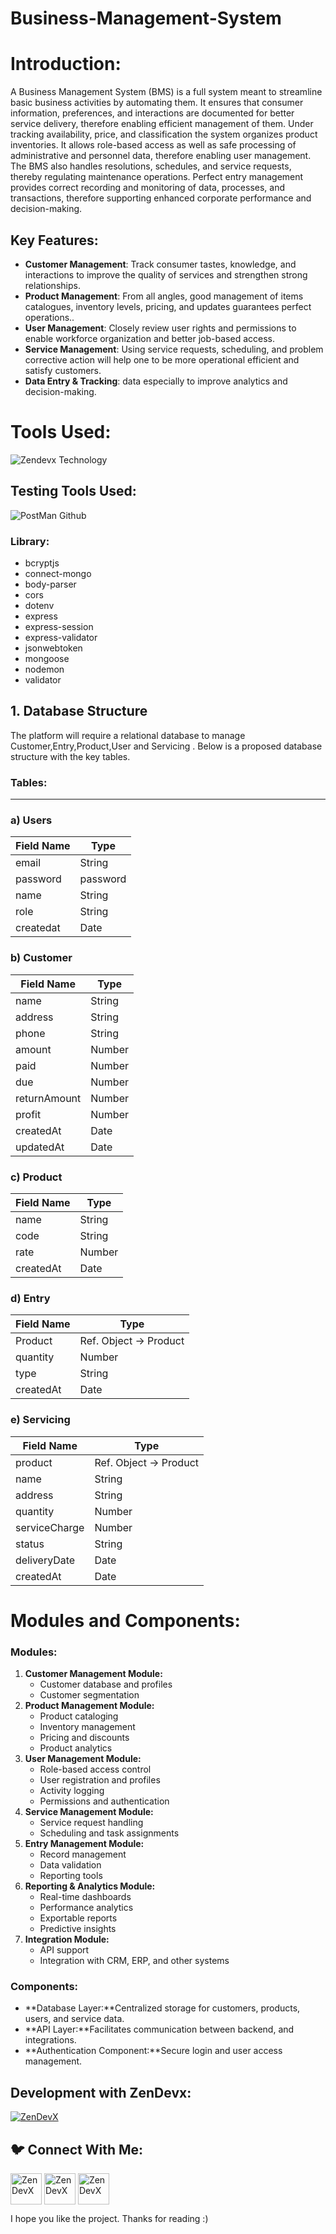 # Business-Management-System
# **Introduction:**

A Business Management System (BMS) is a full system meant to streamline basic business activities by automating them. It ensures that consumer information, preferences, and interactions are documented for better service delivery, therefore enabling efficient management of them. Under tracking availability, price, and classification the system organizes product inventories. It allows role-based access as well as safe processing of administrative and personnel data, therefore enabling user management. The BMS also handles resolutions, schedules, and service requests, thereby regulating maintenance operations. Perfect entry management provides correct recording and monitoring of data, processes, and transactions, therefore supporting enhanced corporate performance and decision-making.

## Key Features:

- **Customer Management**: Track consumer tastes, knowledge, and interactions to improve the quality of services and strengthen strong relationships.
- **Product Management**: From all angles, good management of items catalogues, inventory levels, pricing, and updates guarantees perfect operations..
- **User Management**: Closely review user rights and permissions to enable workforce organization and better job-based access.
- **Service Management**: Using service requests, scheduling, and problem corrective action will help one to be more operational efficient and satisfy customers.
- **Data Entry & Tracking**: data especially to improve analytics and decision-making.

# **Tools Used:**

![Zendevx Technology](https://github.com/user-attachments/assets/36c979fe-929e-44a4-8958-9c15dc466e35)

## Testing Tools Used:

![PostMan Github](https://github.com/user-attachments/assets/3381c639-715f-40b9-85d3-08384553ee12)

### **Library:**

- bcryptjs
- connect-mongo
- body-parser
- cors
- dotenv
- express
- express-session
- express-validator
- jsonwebtoken
- mongoose
- nodemon
- validator

## 1. **Database Structure**

The platform will require a relational database to manage Customer,Entry,Product,User and Servicing . Below is a proposed database structure with the key tables.

### **Tables**:

---

### a) **Users**

| **Field Name** | **Type** |
| --- | --- |
| email | String |
| password | password |
| name | String |
| role | String |
| createdat | Date |

### b) Customer

| **Field Name** | **Type** |
| --- | --- |
| name | String |
| address | String |
| phone | String |
| amount | Number |
| paid | Number |
| due | Number |
| returnAmount | Number |
|  profit | Number |
| createdAt | Date |
| updatedAt | Date |

### c) Product

| **Field Name** | **Type** |
| --- | --- |
| name | String |
| code | String |
| rate | Number |
| createdAt | Date |

### d) Entry

| **Field Name** | **Type** |
| --- | --- |
| Product | Ref. Object → Product |
| quantity | Number |
| type | String |
|  createdAt | Date |

### e) Servicing

| **Field Name** | **Type** |
| --- | --- |
| product | Ref. Object → Product |
| name | String |
| address | String |
| quantity | Number |
| serviceCharge | Number |
| status | String |
| deliveryDate | Date |
| createdAt | Date |

# **Modules and Components**:

### **Modules:**

1. **Customer Management Module:**
    - Customer database and profiles
    - Customer segmentation
2. **Product Management Module:**
    - Product cataloging
    - Inventory management
    - Pricing and discounts
    - Product analytics
3. **User Management Module:**
    - Role-based access control
    - User registration and profiles
    - Activity logging
    - Permissions and authentication
4. **Service Management Module:**
    - Service request handling
    - Scheduling and task assignments
5. **Entry Management Module:**
    - Record management
    - Data validation
    - Reporting tools
6. **Reporting & Analytics Module:**
    - Real-time dashboards
    - Performance analytics
    - Exportable reports
    - Predictive insights
7. **Integration Module:**
    - API support
    - Integration with CRM, ERP, and other systems
    

### **Components:**

- **Database Layer:**Centralized storage for customers, products, users, and service data.
- **API Layer:**Facilitates communication between backend, and integrations.
- **Authentication Component:**Secure login and user access management.

<h2 align="left">Development with ZenDevx:</h2>

<a href="https://www.zendevx.com/" target="blank"><img align="center" src="https://github.com/user-attachments/assets/7dd7220f-e83c-4490-9ac2-beab3bcf8c35" alt="ZenDevX" height="auto" width="auto" /></a>

<h2 align="left">🐦 Connect With Me:</h2>
<a href="https://www.linkedin.com/company/zendevx/" target="blank"><img align="center" src="https://github.com/user-attachments/assets/9a6080ca-4265-43e5-8652-9454651970a9" alt="ZenDevX" height="50" width="50" /></a>
<a href="https://www.youtube.com/@zendevx" target="blank"><img align="center" src="https://github.com/user-attachments/assets/1beefdd6-fa17-49c9-bde7-e8f30f539b96" alt="ZenDevX" height="50" width="50" /></a>
<a href="#" target="blank"><img align="center" src="https://github.com/user-attachments/assets/f1eeb865-3d23-407a-9a2b-d76b4e85c6dd" alt="ZenDevX" height="50" width="50" /></a>

I hope you like the project. Thanks for reading :)
